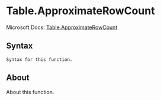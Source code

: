 ---
---

# Table.ApproximateRowCount

Microsoft Docs: [Table.ApproximateRowCount](https://docs.microsoft.com/en-us/powerquery-m/table-approximaterowcount)

## Syntax

```powerquery-m
Syntax for this function.
```

## About

About this function.

